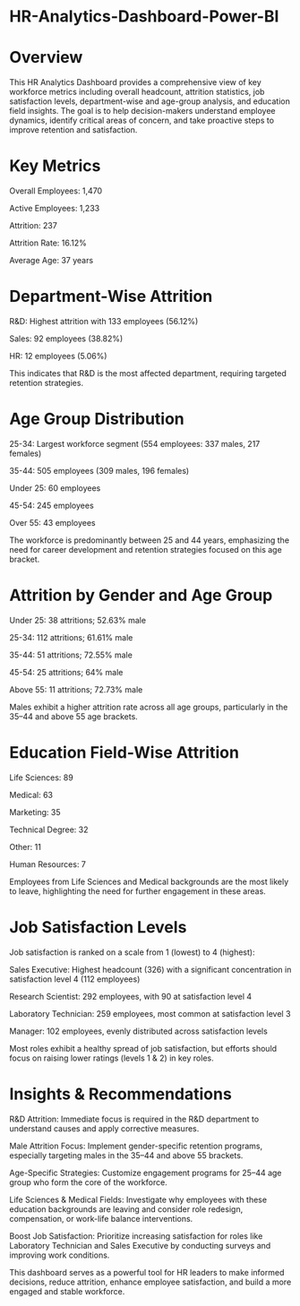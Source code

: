 # HR-Analytics-Dashboard-Power-BI

# Overview
This HR Analytics Dashboard provides a comprehensive view of key workforce metrics including overall headcount, attrition statistics, job satisfaction levels, department-wise and age-group analysis, and education field insights. The goal is to help decision-makers understand employee dynamics, identify critical areas of concern, and take proactive steps to improve retention and satisfaction.

# Key Metrics
Overall Employees: 1,470

Active Employees: 1,233

Attrition: 237

Attrition Rate: 16.12%

Average Age: 37 years

# Department-Wise Attrition
R&D: Highest attrition with 133 employees (56.12%)

Sales: 92 employees (38.82%)

HR: 12 employees (5.06%)

This indicates that R&D is the most affected department, requiring targeted retention strategies.

# Age Group Distribution
25-34: Largest workforce segment (554 employees: 337 males, 217 females)

35-44: 505 employees (309 males, 196 females)

Under 25: 60 employees

45-54: 245 employees

Over 55: 43 employees

The workforce is predominantly between 25 and 44 years, emphasizing the need for career development and retention strategies focused on this age bracket.

# Attrition by Gender and Age Group

Under 25: 38 attritions; 52.63% male

25-34: 112 attritions; 61.61% male

35-44: 51 attritions; 72.55% male

45-54: 25 attritions; 64% male

Above 55: 11 attritions; 72.73% male

Males exhibit a higher attrition rate across all age groups, particularly in the 35–44 and above 55 age brackets.

# Education Field-Wise Attrition
Life Sciences: 89

Medical: 63

Marketing: 35

Technical Degree: 32

Other: 11

Human Resources: 7

Employees from Life Sciences and Medical backgrounds are the most likely to leave, highlighting the need for further engagement in these areas.

# Job Satisfaction Levels
Job satisfaction is ranked on a scale from 1 (lowest) to 4 (highest):

Sales Executive: Highest headcount (326) with a significant concentration in satisfaction level 4 (112 employees)

Research Scientist: 292 employees, with 90 at satisfaction level 4

Laboratory Technician: 259 employees, most common at satisfaction level 3

Manager: 102 employees, evenly distributed across satisfaction levels

Most roles exhibit a healthy spread of job satisfaction, but efforts should focus on raising lower ratings (levels 1 & 2) in key roles.
  
# Insights & Recommendations
R&D Attrition: Immediate focus is required in the R&D department to understand causes and apply corrective measures.

Male Attrition Focus: Implement gender-specific retention programs, especially targeting males in the 35–44 and above 55 brackets.

Age-Specific Strategies: Customize engagement programs for 25–44 age group who form the core of the workforce.

Life Sciences & Medical Fields: Investigate why employees with these education backgrounds are leaving and consider role redesign, compensation, or work-life balance interventions.

Boost Job Satisfaction: Prioritize increasing satisfaction for roles like Laboratory Technician and Sales Executive by conducting surveys and improving work conditions.

This dashboard serves as a powerful tool for HR leaders to make informed decisions, reduce attrition, enhance employee satisfaction, and build a more engaged and stable workforce.
